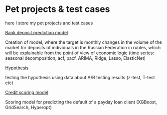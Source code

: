 # Pet projects & test cases
here I store my pet projects and test cases

[Bank deposit prediction model](https://github.com/DariaMishina/Pet_projects/tree/master/Bank_deposit)

Creation of model, where the target is monthly changes in the volume of the market for deposits of individuals in the Russian Federation in rubles, which will be explainable from the point of view of economic logic (time series: seasonal decomposition, acf, pacf, ARIMA, Ridge, Lasso, ElasticNet)

[Hypothesis](https://github.com/DariaMishina/Pet_projects/tree/master/hypothesis) 

testing the hypothesis using data about A/B testing results (z-test, T-test etc)

[Credit scoring model](https://github.com/DariaMishina/Pet_projects/tree/master/Scoring)

Scoring model for predicting the default of a payday loan client (XGBoost, GridSearch, Hyperopt)
